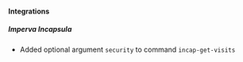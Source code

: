 
#### Integrations
##### Imperva Incapsula
- Added optional argument `security` to command `incap-get-visits`
